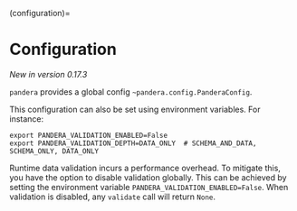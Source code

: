 (configuration)=

# Configuration

*New in version 0.17.3*

`pandera` provides a global config `~pandera.config.PanderaConfig`.

This configuration can also be set using environment variables. For instance:

```
export PANDERA_VALIDATION_ENABLED=False
export PANDERA_VALIDATION_DEPTH=DATA_ONLY  # SCHEMA_AND_DATA, SCHEMA_ONLY, DATA_ONLY
```

Runtime data validation incurs a performance overhead. To mitigate this, you have
the option to disable validation globally. This can be achieved by setting the
environment variable `PANDERA_VALIDATION_ENABLED=False`. When validation is
disabled, any `validate` call will return `None`.
